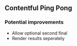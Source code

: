 ## Contentful Ping Pong

### Potential improvements

- Allow optional second final
- Render results seperately
